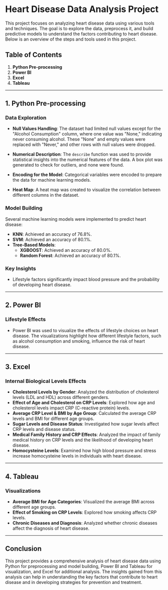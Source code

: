 # Heart Disease Data Analysis Project

This project focuses on analyzing heart disease data using various tools and techniques. The goal is to explore the data, preprocess it, and build predictive models to understand the factors contributing to heart disease. Below is an overview of the steps and tools used in this project.

## Table of Contents

1. **Python Pre-processing**
2. **Power BI**
3. **Excel**
4. **Tableau**

---

## 1. Python Pre-processing

### Data Exploration
- **Null Values Handling**: The dataset had limited null values except for the "Alcohol Consumption" column, where one value was "None," indicating never consuming alcohol. These "None" and empty values were replaced with "Never," and other rows with null values were dropped.
  
- **Numerical Description**: The `describe` function was used to provide statistical insights into the numerical features of the data. A box plot was generated to check for outliers, and none were found.

- **Encoding for the Model**: Categorical variables were encoded to prepare the data for machine learning models.

- **Heat Map**: A heat map was created to visualize the correlation between different columns in the dataset.

### Model Building
Several machine learning models were implemented to predict heart disease:
- **KNN**: Achieved an accuracy of 76.8%.
- **SVM**: Achieved an accuracy of 80.1%.
- **Tree-Based Models**:
  - **XGBOOST**: Achieved an accuracy of 80.0%.
  - **Random Forest**: Achieved an accuracy of 80.1%.

### Key Insights
- Lifestyle factors significantly impact blood pressure and the probability of developing heart disease.

---

## 2. Power BI

### Lifestyle Effects
- Power BI was used to visualize the effects of lifestyle choices on heart disease. The visualizations highlight how different lifestyle factors, such as alcohol consumption and smoking, influence the risk of heart disease.

---

## 3. Excel

### Internal Biological Levels Effects
- **Cholesterol Levels by Gender**: Analyzed the distribution of cholesterol levels (LDL and HDL) across different genders.
- **Effect of Age and Cholesterol on CRP Levels**: Explored how age and cholesterol levels impact CRP (C-reactive protein) levels.
- **Average CRP Level & BMI by Age Group**: Calculated the average CRP levels and BMI for different age groups.
- **Sugar Levels and Disease Status**: Investigated how sugar levels affect CRP levels and disease status.
- **Medical Family History and CRP Effects**: Analyzed the impact of family medical history on CRP levels and the likelihood of developing heart disease.
- **Homocysteine Levels**: Examined how high blood pressure and stress increase homocysteine levels in individuals with heart disease.

---

## 4. Tableau

### Visualizations
- **Average BMI for Age Categories**: Visualized the average BMI across different age groups.
- **Effect of Smoking on CRP Levels**: Explored how smoking affects CRP levels.
- **Chronic Diseases and Diagnosis**: Analyzed whether chronic diseases affect the diagnosis of heart disease.

---

## Conclusion

This project provides a comprehensive analysis of heart disease data using Python for preprocessing and model building, Power BI and Tableau for visualization, and Excel for additional analysis. The insights gained from this analysis can help in understanding the key factors that contribute to heart disease and in developing strategies for prevention and treatment.
